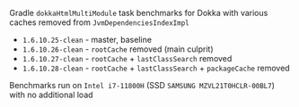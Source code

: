 Gradle `dokkaHtmlMultiModule` task benchmarks for Dokka with various caches removed from `JvmDependenciesIndexImpl`

* `1.6.10.25-clean` - master, baseline
* `1.6.10.26-clean` - `rootCache` removed (main culprit)
* `1.6.10.27-clean` - `rootCache` + `lastClassSearch` removed
* `1.6.10.28-clean` - `rootCache` + `lastClassSearch` + `packageCache` removed

Benchmarks run on `Intel i7-11800H` (SSD `SAMSUNG MZVL21T0HCLR-00BL7`) with no additional load
